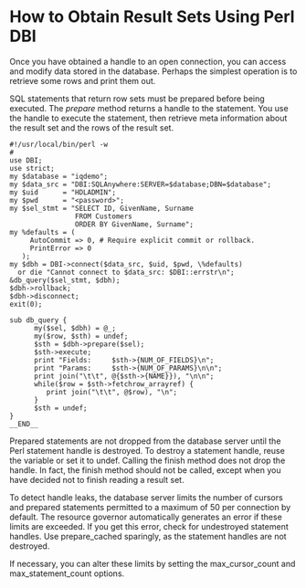 <!-- loio3bd26aa76c5f1014b607a5db03528ff1 -->

# How to Obtain Result Sets Using Perl DBI

Once you have obtained a handle to an open connection, you can access and modify data stored in the database. Perhaps the simplest operation is to retrieve some rows and print them out.

SQL statements that return row sets must be prepared before being executed. The *prepare* method returns a handle to the statement. You use the handle to execute the statement, then retrieve meta information about the result set and the rows of the result set.

```
#!/usr/local/bin/perl -w
#
use DBI;
use strict;
my $database = "iqdemo";
my $data_src = "DBI:SQLAnywhere:SERVER=$database;DBN=$database";
my $uid      = "HDLADMIN";
my $pwd      = "<password>";
my $sel_stmt = "SELECT ID, GivenName, Surname
                FROM Customers
                ORDER BY GivenName, Surname"; 
my %defaults = (
     AutoCommit => 0, # Require explicit commit or rollback.
     PrintError => 0
   );
my $dbh = DBI->connect($data_src, $uid, $pwd, \%defaults)
  or die "Cannot connect to $data_src: $DBI::errstr\n";
&db_query($sel_stmt, $dbh);
$dbh->rollback;
$dbh->disconnect;
exit(0);

sub db_query {
      my($sel, $dbh) = @_;
      my($row, $sth) = undef;
      $sth = $dbh->prepare($sel);
      $sth->execute;
      print "Fields:     $sth->{NUM_OF_FIELDS}\n";
      print "Params:     $sth->{NUM_OF_PARAMS}\n\n";
      print join("\t\t", @{$sth->{NAME}}), "\n\n";
      while($row = $sth->fetchrow_arrayref) {
         print join("\t\t", @$row), "\n";
      }
      $sth = undef;
}
__END__
```

Prepared statements are not dropped from the database server until the Perl statement handle is destroyed. To destroy a statement handle, reuse the variable or set it to undef. Calling the finish method does not drop the handle. In fact, the finish method should not be called, except when you have decided not to finish reading a result set.

To detect handle leaks, the database server limits the number of cursors and prepared statements permitted to a maximum of 50 per connection by default. The resource governor automatically generates an error if these limits are exceeded. If you get this error, check for undestroyed statement handles. Use prepare\_cached sparingly, as the statement handles are not destroyed.

If necessary, you can alter these limits by setting the max\_cursor\_count and max\_statement\_count options.

